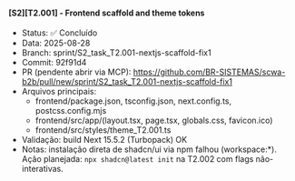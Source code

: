 

#### [S2][T2.001] - Frontend scaffold and theme tokens
- Status: ✅ Concluído
- Data: 2025-08-28
- Branch: sprint/S2_task_T2.001-nextjs-scaffold-fix1
- Commit: 92f91d4
- PR (pendente abrir via MCP): https://github.com/BR-SISTEMAS/scwa-b2b/pull/new/sprint/S2_task_T2.001-nextjs-scaffold-fix1
- Arquivos principais:
  - frontend/package.json, tsconfig.json, next.config.ts, postcss.config.mjs
  - frontend/src/app/(layout.tsx, page.tsx, globals.css, favicon.ico)
  - frontend/src/styles/theme_T2.001.ts
- Validação: build Next 15.5.2 (Turbopack) OK
- Notas: instalação direta de shadcn/ui via npm falhou (workspace:*). Ação planejada: `npx shadcn@latest init` na T2.002 com flags não-interativas.

